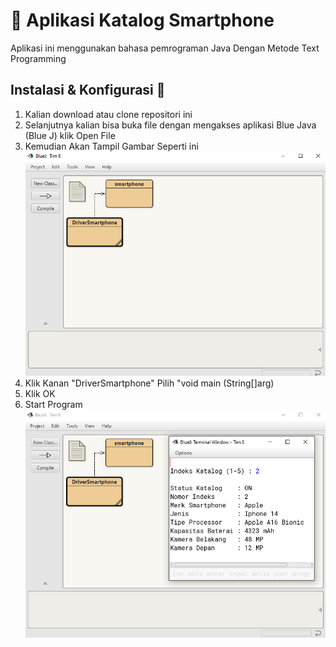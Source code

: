 # 📝 Aplikasi Katalog Smartphone

Aplikasi ini menggunakan bahasa pemrograman Java Dengan Metode Text Programming 

## Instalasi & Konfigurasi 🔑
1. Kalian download atau clone repositori ini
2. Selanjutnya kalian bisa buka file dengan mengakses aplikasi Blue Java (Blue J) klik Open File
3. Kemudian Akan Tampil Gambar Seperti ini
   <img src="https://github.com/aldoalfiyanv/Katalog-Smartphone/blob/main/pic/pic1.png" width="800">
4. Klik Kanan "DriverSmartphone" Pilih "void main (String[]arg)
5. Klik OK
6. Start Program
   <img src="https://github.com/aldoalfiyanv/Katalog-Smartphone/blob/main/pic/pic2.png" width="800">

